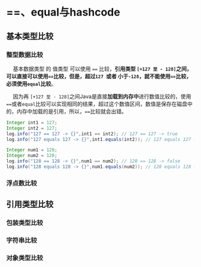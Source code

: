 # ==、equal与hashcode

## 基本类型比较

### 整型数据比较

​	　基本数据类型 的 值类型 可以使用 `==` 比较，**引用类型 `[+127 至 - 128]`之间，可以直接可以使用`==`比较，但是，超过`127 `或者 小于`-128`，就不能使用`==`比较，必须使用`equal`比较**。

​	　因为再 `[+127 至 - 128]`之间Java是直接**加载到内存中**进行数值比较的，使用`==`或者`equal`比较可以实现相同的结果，超过这个数值区间，数值是保存在磁盘中的，内存中加载的是引用，所以，`==`比较就会出错。

```java
Integer int1 = 127;
Integer int2 = 127;
log.info("127 == 127 -> {}",int1 == int2); // 127 == 127 -> true
log.info("127 equals 127 -> {}",int1.equals(int2)); // 127 equals 127 -> true

Integer num1 = 128;
Integer num2 = 128;
log.info("128 == 128 -> {}",num1 == num2); // 128 == 128 -> false
log.info("128 equals 128 -> {}",num1.equals(num2)); // 128 equals 128 -> true
```



### 浮点数比较





## 引用类型比较

### 包装类型比较



### 字符串比较



### 对象类型比较
